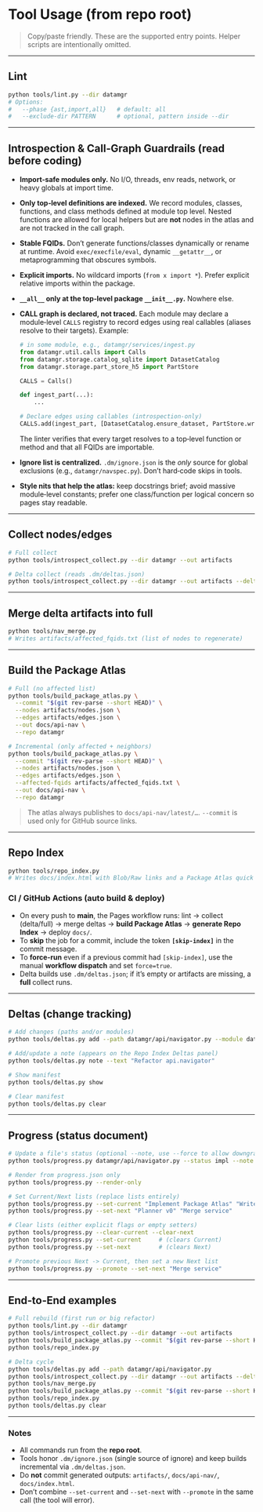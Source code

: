 # Tool Usage (from repo root)

> Copy/paste friendly. These are the supported entry points. Helper scripts are intentionally omitted.

---

## Lint

```bash
python tools/lint.py --dir datamgr
# Options:
#   --phase {ast,import,all}   # default: all
#   --exclude-dir PATTERN      # optional, pattern inside --dir
```

---

## Introspection & Call‑Graph Guardrails (read before coding)

- **Import‑safe modules only.** No I/O, threads, env reads, network, or heavy globals at import time.
- **Only top‑level definitions are indexed.** We record modules, classes, functions, and class methods defined at module top level. Nested functions are allowed for local helpers but are **not** nodes in the atlas and are not tracked in the call graph.
- **Stable FQIDs.** Don’t generate functions/classes dynamically or rename at runtime. Avoid `exec/execfile/eval`, dynamic `__getattr__`, or metaprogramming that obscures symbols.
- **Explicit imports.** No wildcard imports (`from x import *`). Prefer explicit relative imports within the package.
- **`__all__` only at the top‑level package `__init__.py`.** Nowhere else.
- **CALL graph is declared, not traced.** Each module may declare a module‑level `CALLS` registry to record edges using real callables (aliases resolve to their targets). Example:

  ```python
  # in some module, e.g., datamgr/services/ingest.py
  from datamgr.util.calls import Calls
  from datamgr.storage.catalog_sqlite import DatasetCatalog
  from datamgr.storage.part_store_h5 import PartStore

  CALLS = Calls()

  def ingest_part(...):
      ...

  # Declare edges using callables (introspection-only)
  CALLS.add(ingest_part, [DatasetCatalog.ensure_dataset, PartStore.write_part])
  ```

  The linter verifies that every target resolves to a top‑level function or method and that all FQIDs are importable.
- **Ignore list is centralized.** `.dm/ignore.json` is the *only* source for global exclusions (e.g., `datamgr/navspec.py`). Don’t hard‑code skips in tools.
- **Style nits that help the atlas:** keep docstrings brief; avoid massive module‑level constants; prefer one class/function per logical concern so pages stay readable.

---

## Collect nodes/edges

```bash
# Full collect
python tools/introspect_collect.py --dir datamgr --out artifacts

# Delta collect (reads .dm/deltas.json)
python tools/introspect_collect.py --dir datamgr --out artifacts --delta-only --deltas .dm/deltas.json
```

---

## Merge delta artifacts into full

```bash
python tools/nav_merge.py
# Writes artifacts/affected_fqids.txt (list of nodes to regenerate)
```

---

## Build the Package Atlas

```bash
# Full (no affected list)
python tools/build_package_atlas.py \
  --commit "$(git rev-parse --short HEAD)" \
  --nodes artifacts/nodes.json \
  --edges artifacts/edges.json \
  --out docs/api-nav \
  --repo datamgr

# Incremental (only affected + neighbors)
python tools/build_package_atlas.py \
  --commit "$(git rev-parse --short HEAD)" \
  --nodes artifacts/nodes.json \
  --edges artifacts/edges.json \
  --affected-fqids artifacts/affected_fqids.txt \
  --out docs/api-nav \
  --repo datamgr
```

> The atlas always publishes to `docs/api-nav/latest/…`. `--commit` is used only for GitHub source links.

---

## Repo Index

```bash
python tools/repo_index.py
# Writes docs/index.html with Blob/Raw links and a Package Atlas quick link.
```

### CI / GitHub Actions (auto build & deploy)
- On every push to **main**, the Pages workflow runs: lint → collect (delta/full) → merge deltas → **build Package Atlas** → **generate Repo Index** → deploy `docs/`.
- To **skip** the job for a commit, include the token **`[skip-index]`** in the commit message.
- To **force‑run** even if a previous commit had `[skip-index]`, use the manual **workflow dispatch** and set `force=true`.
- Delta builds use `.dm/deltas.json`; if it’s empty or artifacts are missing, a **full** collect runs.

---

## Deltas (change tracking)

```bash
# Add changes (paths and/or modules)
python tools/deltas.py add --path datamgr/api/navigator.py --module datamgr.api.navigator

# Add/update a note (appears on the Repo Index Deltas panel)
python tools/deltas.py note --text "Refactor api.navigator"

# Show manifest
python tools/deltas.py show

# Clear manifest
python tools/deltas.py clear
```

---

## Progress (status document)

```bash
# Update a file's status (optional --note, use --force to allow downgrade)
python tools/progress.py datamgr/api/navigator.py --status impl --note "sketched API"

# Render from progress.json only
python tools/progress.py --render-only

# Set Current/Next lists (replace lists entirely)
python tools/progress.py --set-current "Implement Package Atlas" "Write storage adapter"
python tools/progress.py --set-next "Planner v0" "Merge service"

# Clear lists (either explicit flags or empty setters)
python tools/progress.py --clear-current --clear-next
python tools/progress.py --set-current     # (clears Current)
python tools/progress.py --set-next        # (clears Next)

# Promote previous Next -> Current, then set a new Next list
python tools/progress.py --promote --set-next "Merge service"

```

---

## End‑to‑End examples

```bash
# Full rebuild (first run or big refactor)
python tools/lint.py --dir datamgr
python tools/introspect_collect.py --dir datamgr --out artifacts
python tools/build_package_atlas.py --commit "$(git rev-parse --short HEAD)" --nodes artifacts/nodes.json --edges artifacts/edges.json --out docs/api-nav --repo datamgr
python tools/repo_index.py
```

```bash
# Delta cycle
python tools/deltas.py add --path datamgr/api/navigator.py
python tools/introspect_collect.py --dir datamgr --out artifacts --delta-only --deltas .dm/deltas.json
python tools/nav_merge.py
python tools/build_package_atlas.py --commit "$(git rev-parse --short HEAD)" --nodes artifacts/nodes.json --edges artifacts/edges.json --affected-fqids artifacts/affected_fqids.txt --out docs/api-nav --repo datamgr
python tools/repo_index.py
python tools/deltas.py clear
```

---

### Notes

- All commands run from the **repo root**.
- Tools honor `.dm/ignore.json` (single source of ignore) and keep builds incremental via `.dm/deltas.json`.
- Do **not** commit generated outputs: `artifacts/`, `docs/api-nav/`, `docs/index.html`.
- Don’t combine `--set-current` and `--set-next` with `--promote` in the same call (the tool will error).
